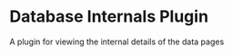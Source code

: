 # Database Internals Plugin

<!-- Plugin description -->
A plugin for viewing the internal details of the data pages
<!-- Plugin description end -->